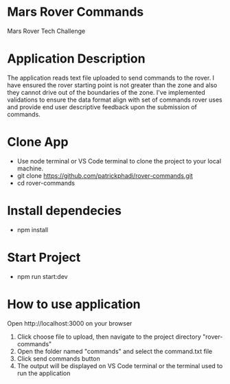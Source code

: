# Mars Rover Commands
Mars Rover Tech Challenge

# Application Description
The application reads text file uploaded to send commands to the rover. I have ensured the rover starting point is not greater than the zone and also they cannot drive out of the boundaries of the zone. I've implemented validations to ensure the data format align with set of commands rover uses and provide end user descriptive feedback upon the submission of commands.

# Clone App
 - Use node terminal or VS Code terminal to clone the project to your local machine.
 - git clone https://github.com/patrickphadi/rover-commands.git
 - cd rover-commands

# Install dependecies
 - npm install

# Start Project
 - npm run start:dev

# How to use application
Open http://localhost:3000 on your browser

1. Click choose file to upload, then navigate to the project directory "rover-commands"
2. Open the folder named "commands" and select the command.txt file
3. Click send commands button
4. The output will be displayed on VS Code terminal or the terminal used to run the application
